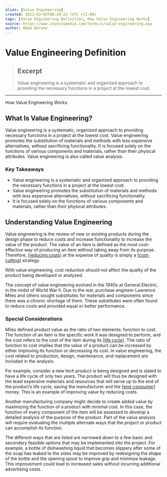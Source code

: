 ```yaml
---
alias: [Value Engineering]
created: 2021-03-03T00:34:23 (UTC +11:00)
tags: [Value Engineering Definition, How Value Engineering Works]
source: https://www.investopedia.com/terms/v/value-engineering.asp
author: Adam Barone
---
```


# Value Engineering Definition

> ## Excerpt
> Value engineering is a systematic and organized approach to providing the necessary functions in a project at the lowest cost.

---

How Value Engineering Works
## What Is Value Engineering?

Value engineering is a systematic, organized approach to providing necessary functions in a project at the lowest cost. Value engineering promotes the substitution of materials and methods with less expensive alternatives, without sacrificing functionality. It is focused solely on the functions of various components and materials, rather than their physical attributes. Value engineering is also called value analysis.

### Key Takeaways

-   Value engineering is a systematic and organized approach to providing the necessary functions in a project at the lowest cost.
-   Value engineering promotes the substitution of materials and methods with less expensive alternatives, without sacrificing functionality.
-   It is focused solely on the functions of various components and materials, rather than their physical attributes.

## Understanding Value Engineering

Value engineering is the review of new or existing products during the design phase to reduce costs and increase functionality to increase the value of the product. The value of an item is defined as the most cost-effective way of producing an item without taking away from its purpose. Therefore, [[reducing costs]](https://www.investopedia.com/ask/answers/122214/company-it-more-important-lower-costs-or-increase-revenue.asp) at the expense of quality is simply a [[cost-cutting]](https://www.investopedia.com/terms/c/cost-cutting.asp) strategy.

With value engineering, cost reduction should not affect the quality of the product being developed or analyzed.

The concept of value engineering evolved in the 1940s at General Electric, in the midst of World War II. Due to the war, purchase engineer Lawrence Miles and others sought substitutes for materials and components since there was a chronic shortage of them. These substitutes were often found to reduce costs and provided equal or better performance.

### Special Considerations

Miles defined product value as the ratio of two elements: function to cost. The function of an item is the specific work it was designed to perform, and the cost refers to the cost of the item during its [[life cycle]](https://www.investopedia.com/terms/p/product-life-cycle-management.asp). The ratio of function to cost implies that the value of a product can be increased by either improving its function or decreasing its cost. In value engineering, the cost related to production, design, maintenance, and replacement are included in the analysis.

For example, consider a new tech product is being designed and is slated to have a life cycle of only two years. The product will thus be designed with the least expensive materials and resources that will serve up to the end of the product’s life cycle, saving the manufacturer and the [[end-consumer]](https://www.investopedia.com/terms/e/end-user.asp) money. This is an example of improving value by reducing costs.

Another manufacturing company might decide to create added value by maximizing the function of a product with minimal cost. In this case, the function of every component of the item will be assessed to develop a detailed analysis of the purpose of the product. Part of the value analysis will require evaluating the multiple alternate ways that the project or product can accomplish its function.

The different ways that are listed are narrowed down to a few basic and secondary feasible options that may be implemented into the project. For example, a bottle of dishwashing liquid that becomes slippery after some of the soap has leaked to the sides may be improved by redesigning the shape of the bottle and the opening spout to improve grip and minimize leakage. This improvement could lead to increased sales without incurring additional advertising costs.

